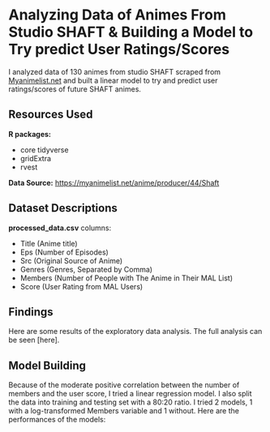 # Analyzing Data of Animes From Studio SHAFT & Building a Model to Try predict User Ratings/Scores

I analyzed data of 130 animes from studio SHAFT scraped from [Myanimelist.net](https://myanimelist.net) and built a linear
model to try and predict user ratings/scores of future SHAFT animes.

## Resources Used
**R packages:**
- core tidyverse
- gridExtra
- rvest

**Data Source:** https://myanimelist.net/anime/producer/44/Shaft

## Dataset Descriptions
**processed_data.csv**
columns:
- Title (Anime title)
- Eps (Number of Episodes)
- Src (Original Source of Anime)
- Genres (Genres, Separated by Comma)
- Members (Number of People with The Anime in Their MAL List)
- Score (User Rating from MAL Users)

## Findings
Here are some results of the exploratory data analysis. The full analysis can be seen [here].

## Model Building
Because of the moderate positive correlation between the number of members and the user score, I tried a linear
regression model. I also split the data into training and testing set with a 80:20 ratio. I tried 2 models, 1 with a 
log-transformed Members variable and 1 without. Here are the performances of the models:

